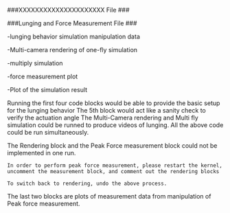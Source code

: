 ###XXXXXXXXXXXXXXXXXXXXX File ###



###Lunging and Force Measurement File ###

-lunging behavior simulation manipulation data

-Multi-camera rendering of one-fly simulation

-multiply simulation

-force measurement plot

-Plot of the simulation result



Running the first four code blocks would be able to provide the basic setup for the lunging behavior 
The 5th block would act like a sanity check to verify the actuation angle
The Multi-Camera rendering and Multi fly simulation could be runned to produce videos of lunging.
All the above code could be run simultaneously.

The Rendering block and the Peak Force measurement block could not be implemented in one run. 

    In order to perform peak force measurement, please restart the kernel, uncomment the measurement block, and comment out the rendering blocks
    
    To switch back to rendering, undo the above process.

    
The last two blocks are plots of measurement data from manipulation of Peak force measurement.
